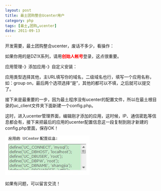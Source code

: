 ```yaml
---
layout: post
title: 最土团购整合Ucenter用户
category: php
tags: [最土,团购,ucenter]
date: 2011-09-13
---
```

<p>开发需要，最土团购整合ucenter，废话不多少，看操作：</p>
<p>如果你用的是DZ!X系列，请用<strong><span style="color: #ff0000">创始人帐号</span></strong>登录，这点很重要。</p>
<p>应用管理-》添加应用-》自定义安装：</p>
<p>应用类型选择其他，主URL填写你的域名，二级域名也行，填写一个应用名称，如：group on，最后两个选项选择&ldquo;是&rdquo;，其他的都可以不填，之后就可以提交了。</p>
<p>接下来是最重要的一步，因为最土程序没有ucenter的配置文件，所以在最土根目录的uc_client文件夹下面新建一个config.php。</p>
<p>这时，进入ucenter管理界面，编辑刚才添加的应用，这时候，IP、通信密匙等信息都会有，接下来把最后的应用的ucenter配置信息这一段复制到刚才新建的config.php里面，保存OK！</p>
<p><img onclick="javascript:window.open('/upload/attachement/20110913/1315896083_837.jpg')" width="278" height="131" style="cursor: pointer" alt="" src="/upload/attachement/20110913/1315896083_837.jpg" /></p>
<p>如果有问题，可以留言交流！</p>
<p>&nbsp;</p>
